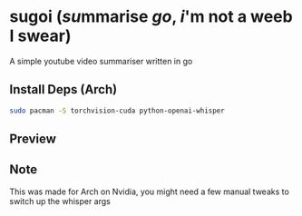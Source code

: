 # sugoi (*su*mmarise *go*, *i*'m not a weeb I swear)

A simple youtube video summariser written in go

## Install Deps (Arch)
```sh
sudo pacman -S torchvision-cuda python-openai-whisper
```

## Preview

## Note
This was made for Arch on Nvidia, you might need a few manual tweaks to switch up the whisper args